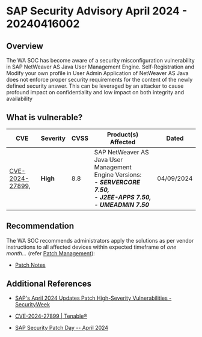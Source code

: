 # SAP Security Advisory April 2024 - 20240416002

## Overview

The WA SOC has become aware of a security misconfiguration vulnerability in SAP NetWeaver AS Java User Management Engine. Self-Registration and Modify your own profile in User Admin Application of NetWeaver AS Java does not enforce proper security requirements for the content of the newly defined security answer. This can be leveraged by an attacker to cause profound impact on confidentiality and low impact on both integrity and availability

## What is vulnerable?

| CVE                                                                | Severity | CVSS | Product(s) Affected                                                                                                           | Dated      |
| ------------------------------------------------------------------ | -------- | ---- | ----------------------------------------------------------------------------------------------------------------------------- | ---------- |
| [CVE-2024-27899,](https://nvd.nist.gov/vuln/detail/CVE-2024-27899) | **High** | 8.8  | SAP NetWeaver AS Java User Management Engine Versions: ***<br>- SERVERCORE 7.50, <br>- J2EE-APPS 7.50, <br>- UMEADMIN 7.50*** | 04/09/2024 |

## Recommendation

The WA SOC recommends administrators apply the solutions as per vendor instructions to all affected devices within expected timeframe of *one month...* (refer [Patch Management](../guidelines/patch-management.md)):

- [Patch Notes](https://me.sap.com/notes/3434839)

## Additional References

- [SAP's April 2024 Updates Patch High-Severity Vulnerabilities - SecurityWeek](https://www.securityweek.com/saps-april-2024-updates-patch-high-severity-vulnerabilities/)

- [CVE-2024-27899 | Tenable®](https://www.tenable.com/cve/CVE-2024-27899)

- [SAP Security Patch Day -- April 2024](https://support.sap.com/en/my-support/knowledge-base/security-notes-news/april-2024.html)
